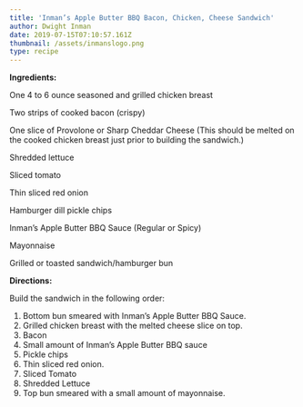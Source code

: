```yaml
---
title: 'Inman’s Apple Butter BBQ Bacon, Chicken, Cheese Sandwich'
author: Dwight Inman
date: 2019-07-15T07:10:57.161Z
thumbnail: /assets/inmanslogo.png
type: recipe
---
```

**Ingredients:**

One 4 to 6 ounce seasoned and grilled chicken breast

Two strips of cooked bacon (crispy)

One slice of Provolone or Sharp Cheddar Cheese (This should be melted on the cooked chicken breast just prior to building the sandwich.)

Shredded lettuce

Sliced tomato

Thin sliced red onion

Hamburger dill pickle chips

Inman’s Apple Butter BBQ Sauce (Regular or Spicy)

Mayonnaise

Grilled or toasted sandwich/hamburger bun

**Directions:**

Build the sandwich in the following order:

1. Bottom bun smeared with Inman’s Apple Butter BBQ Sauce.
2. Grilled chicken breast with the melted cheese slice on top.
3. Bacon
4. Small amount of Inman’s Apple Butter BBQ sauce
5. Pickle chips
6. Thin sliced red onion.
7. Sliced Tomato
8. Shredded Lettuce
9. Top bun smeared with a small amount of mayonnaise.
